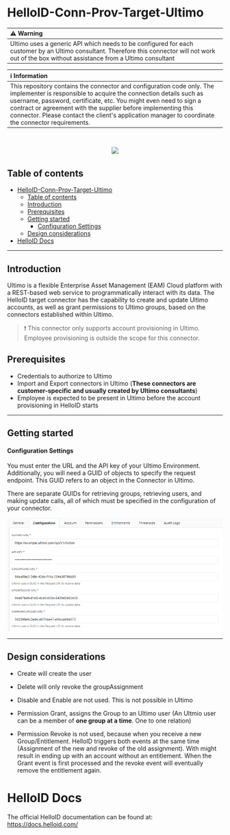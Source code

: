 # HelloID-Conn-Prov-Target-Ultimo

| :warning: Warning |
|:---------------------------|
| Ultimo uses a generic API which needs to be configured for each customer by an Ultimo consultant. Therefore this connector will not work out of the box without assistance from a Ultimo consultant       |

| :information_source: Information |
|:---------------------------|
| This repository contains the connector and configuration code only. The implementer is responsible to acquire the connection details such as username, password, certificate, etc. You might even need to sign a contract or agreement with the supplier before implementing this connector. Please contact the client's application manager to coordinate the connector requirements.       |
<br />
<p align="center"> 
  <img src="https://www.tools4ever.nl/connector-logos/ultimo-logo.png">
</p>

## Table of contents

- [HelloID-Conn-Prov-Target-Ultimo](#helloid-conn-prov-target-ultimo)
  - [Table of contents](#table-of-contents)
  - [Introduction](#introduction)
  - [Prerequisites](#prerequisites)
  - [Getting started](#getting-started)
      - [Configuration Settings](#configuration-settings)
  - [Design considerations](#design-considerations)
- [HelloID Docs](#helloid-docs)

---

## Introduction

Ultimo is a flexible Enterprise Asset Management (EAM) Cloud platform with a REST-based web service to programmatically interact with its data. 
The HelloID target connector has the capability to create and update Ultimo accounts, as well as grant permissions to Ultimo groups, based on the connectors established within Ultimo.

> ❗ This connector only supports account provisioning in Ultimo. Employee provisioning is outside the scope for this connector.

## Prerequisites

 - Credentials to authorize to Ultimo
 - Import and Export connectors in Ultimo (**These connectors are customer-specific and usually created by Ultimo consultants**)
 - Employee is expected to be present in Ultimo before the account provisioning in HelloID starts

---

## Getting started

#### Configuration Settings
 
You must enter the URL and the API key of your Ultimo Environment. Additionally, you will need a GUID of objects to specify the request endpoint. This GUID refers to an object in the Connector in Ultimo. 

There are separate GUIDs for retrieving groups, retrieving users, and making update calls, all of which must be specified in the configuration of your connector.

![image](./UltimoExample..png)

---

## Design considerations

- Create will create the user
- Delete will only revoke the groupAssignment
- Disable and Enable are not used. This is not possible in Ultimo

- Permission Grant, assigns the Group to an Ultimo user  (An Ultmio user can be a member of **one group at a time**. One to one relation)
- Permission Revoke is not used, because when you receive a new Group/Entitlement. HelloID triggers both events at the same time (Assignment of the new and revoke of the old assignment). With might result in ending up with an account without an entitlement. When the Grant event is first processed and the revoke event will eventually remove the entitlement again.

# HelloID Docs
The official HelloID documentation can be found at: https://docs.helloid.com/
